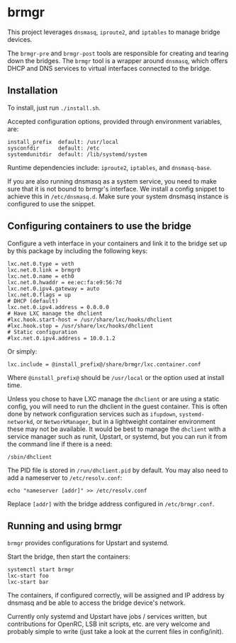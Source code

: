 # brmgr

This project leverages `dnsmasq`, `iproute2`, and `iptables` to manage bridge devices.

The `brmgr-pre` and `brmgr-post` tools are responsible for creating and tearing down the bridges. The `brmgr` tool is a wrapper around `dnsmasq`, which offers DHCP and DNS services to virtual interfaces connected to the bridge.

## Installation

To install, just run `./install.sh`.

Accepted configuration options, provided through environment variables, are:

    install_prefix	default: /usr/local
    sysconfdir		default: /etc
    systemdunitdir	default: /lib/systemd/system

Runtime dependencies include: `iproute2`, `iptables`, and `dnsmasq-base`.

If you are also running dnsmasq as a system service, you need to make sure that it is not bound to brmgr's interface. We install a config snippet to achieve this in `/etc/dnsmasq.d`. Make sure your system dnsmasq instance is configured to use the snippet.

## Configuring containers to use the bridge

Configure a veth interface in your containers and link it to the bridge set up by this package by including the following keys:

    lxc.net.0.type = veth
    lxc.net.0.link = brmgr0
    lxc.net.0.name = eth0
    lxc.net.0.hwaddr = ee:ec:fa:e9:56:7d
    lxc.net.0.ipv4.gateway = auto
    lxc.net.0.flags = up
    # DHCP (default)
    lxc.net.0.ipv4.address = 0.0.0.0
    # Have LXC manage the dhclient
    #lxc.hook.start-host = /usr/share/lxc/hooks/dhclient
    #lxc.hook.stop = /usr/share/lxc/hooks/dhclient
    # Static configuration
    #lxc.net.0.ipv4.address = 10.0.1.2

Or simply:

    lxc.include = @install_prefix@/share/brmgr/lxc.container.conf

Where `@install_prefix@` should be `/usr/local` or the option used at install time.

Unless you chose to have LXC manage the `dhclient` or are using a static config, you will need to run the dhclient in the guest container. This is often done by network configuration services such as `ifupdown`, `systemd-networkd`, or `NetworkManager`, but in a lightweight container environment these may not be available. It would be best to manage the `dhclient` with a service manager such as runit, Upstart, or systemd, but you can run it from the command line if there is a need:

    /sbin/dhclient

The PID file is stored in `/run/dhclient.pid` by default. You may also need to add a nameserver to `/etc/resolv.conf`:

    echo "nameserver [addr]" >> /etc/resolv.conf

Replace `[addr]` with the bridge address configured in `/etc/brmgr.conf`.

## Running and using brmgr

`brmgr` provides configurations for Upstart and systemd.

Start the bridge, then start the containers:

    systemctl start brmgr
    lxc-start foo
    lxc-start bar

The containers, if configured correctly, will be assigned and IP address by dnsmasq and be able to access the bridge device's network.

Currently only systemd and Upstart have jobs / services written, but contributions for OpenRC, LSB init scripts, etc. are very welcome and probably simple to write (just take a look at the current files in config/init).
